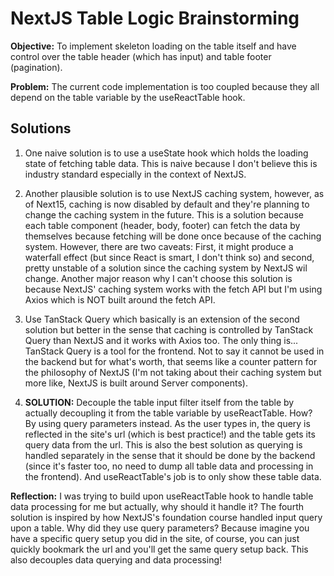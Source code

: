 # NextJS Table Logic Brainstorming

**Objective:** To implement skeleton loading on the table itself and have control over the table header (which has input) and table footer (pagination).

**Problem:** The current code implementation is too coupled because they all depend on the table variable by the useReactTable hook.

## Solutions

1. One naive solution is to use a useState hook which holds the loading state of fetching table data. This is naive because I don't believe this is industry standard especially in the context of NextJS.

2. Another plausible solution is to use NextJS caching system, however, as of Next15, caching is now disabled by default and they're planning to change the caching system in the future. This is a solution because each table component (header, body, footer) can fetch the data by themselves because fetching will be done once because of the caching system. However, there are two caveats: First, it might produce a waterfall effect (but since React is smart, I don't think so) and second, pretty unstable of a solution since the caching system by NextJS wil change. Another major reason why I can't choose this solution is because NextJS' caching system works with the fetch API but I'm using Axios which is NOT built around the fetch API.

3. Use TanStack Query which basically is an extension of the second solution but better in the sense that caching is controlled by TanStack Query than NextJS and it works with Axios too. The only thing is... TanStack Query is a tool for the frontend. Not to say it cannot be used in the backend but for what's worth, that seems like a counter pattern for the philosophy of NextJS (I'm not taking about their caching system but more like, NextJS is built around Server components).

4. **SOLUTION:** Decouple the table input filter itself from the table by actually decoupling it from the table variable by useReactTable. How? By using query parameters instead. As the user types in, the query is reflected in the site's url (which is best practice!) and the table gets its query data from the url. This is also the best solution as querying is handled separately in the sense that it should be done by the backend (since it's faster too, no need to dump all table data and processing in the frontend). And useReactTable's job is to only show these table data.

**Reflection:** I was trying to build upon useReactTable hook to handle table data processing for me but actually, why should it handle it? The fourth solution is inspired by how NextJS's foundation course handled input query upon a table. Why did they use query parameters? Because imagine you have a specific query setup you did in the site, of course, you can just quickly bookmark the url and you'll get the same query setup back. This also decouples data querying and data processing!
